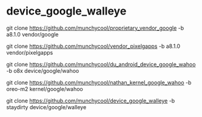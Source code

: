 # device_google_walleye

git clone https://github.com/munchycool/proprietary_vendor_google -b a8.1.0 vendor/google

git clone https://github.com/munchycool/vendor_pixelgapps -b a8.1.0 vendor/pixelgapps

git clone https://github.com/munchycool/du_android_device_google_wahoo -b o8x device/google/wahoo

git clone https://github.com/munchycool/nathan_kernel_google_wahoo -b oreo-m2 kernel/google/wahoo

git clone https://github.com/munchycool/device_google_walleye -b staydirty device/google/walleye

